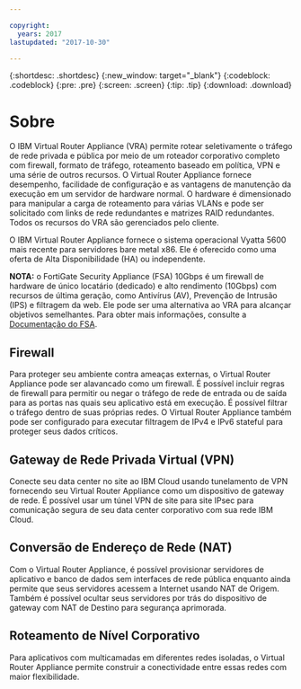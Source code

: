 ```yaml
---

copyright:
  years: 2017
lastupdated: "2017-10-30"

---
```


{:shortdesc: .shortdesc}
{:new_window: target="_blank"}
{:codeblock: .codeblock}
{:pre: .pre}
{:screen: .screen}
{:tip: .tip}
{:download: .download}

# Sobre
O IBM Virtual Router Appliance (VRA) permite rotear seletivamente o tráfego de rede privada e pública por meio de um roteador corporativo completo com firewall, formato de tráfego, roteamento baseado em política, VPN e uma série de outros recursos. O Virtual Router Appliance fornece desempenho, facilidade de configuração e as vantagens de manutenção da execução em um servidor de hardware normal. O hardware é dimensionado para manipular a carga de roteamento para várias VLANs e pode ser solicitado com links de rede redundantes e matrizes RAID redundantes. Todos os recursos do VRA são gerenciados pelo cliente. 

O IBM Virtual Router Appliance fornece o sistema operacional Vyatta 5600 mais recente para servidores bare metal x86. Ele é oferecido como uma oferta de Alta Disponibilidade (HA) ou independente.

**NOTA:** o FortiGate Security Appliance (FSA) 10Gbps é um firewall de hardware de único locatário (dedicado) e alto rendimento (10Gbps) com recursos de última geração, como Antivírus (AV), Prevenção de Intrusão (IPS) e filtragem da web. Ele pode ser uma alternativa ao VRA para alcançar objetivos semelhantes. Para obter mais informações, consulte a [Documentação do FSA](https://console.bluemix.net/docs/infrastructure/fortigate-10g/getting-started.html#getting-started).

## Firewall
Para proteger seu ambiente contra ameaças externas, o Virtual Router Appliance pode ser alavancado como um firewall. É possível incluir regras de firewall para permitir ou negar o tráfego de rede de entrada ou de saída para as portas nas quais seu aplicativo está em execução. É possível filtrar o tráfego dentro de suas próprias redes. O Virtual Router Appliance também pode ser configurado para executar filtragem de IPv4 e IPv6 stateful para proteger seus dados críticos.

## Gateway de Rede Privada Virtual (VPN)
Conecte seu data center no site ao IBM Cloud usando tunelamento de VPN fornecendo seu Virtual Router Appliance como um dispositivo de gateway de rede. É possível usar um túnel VPN de site para site IPsec para comunicação segura de seu data center corporativo com sua rede IBM Cloud.

## Conversão de Endereço de Rede (NAT)
Com o Virtual Router Appliance, é possível provisionar servidores de aplicativo e banco de dados sem interfaces de rede pública enquanto ainda permite que seus servidores acessem a Internet usando NAT de Origem. Também é possível ocultar seus servidores por trás do dispositivo de gateway com NAT de Destino para segurança aprimorada.

## Roteamento de Nível Corporativo
Para aplicativos com multicamadas em diferentes redes isoladas, o Virtual Router Appliance permite construir a conectividade entre essas redes com maior flexibilidade.
